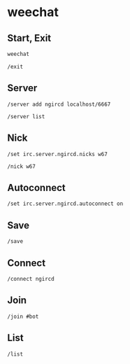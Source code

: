 # weechat

## Start, Exit

```bash
weechat
```

```weechat
/exit
```

## Server

```weechat
/server add ngircd localhost/6667
```

```weechat
/server list
```

## Nick

```weechat
/set irc.server.ngircd.nicks w67
```

```weechat
/nick w67
```

## Autoconnect

```weechat
/set irc.server.ngircd.autoconnect on
```

## Save

```weechat
/save
```

## Connect

```weechat
/connect ngircd
```

## Join

```weechat
/join #bot
```

## List

```weechat
/list
```
